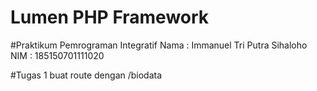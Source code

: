 # Lumen PHP Framework

#Praktikum Pemrograman Integratif
Nama    : Immanuel Tri Putra Sihaloho
NIM     : 185150701111020

#Tugas 1
buat route dengan /biodata